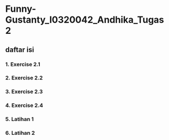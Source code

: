 # Funny-Gustanty_I0320042_Andhika_Tugas2

## daftar isi

### 1. Exercise 2.1
### 2. Exercise 2.2
### 3. Exercise 2.3
### 4. Exercise 2.4
### 5. Latihan 1
### 6. Latihan 2